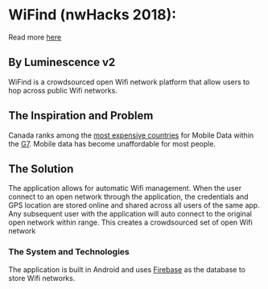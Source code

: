 # WiFind (nwHacks 2018): 
Read more [here](https://devpost.com/software/wifind) 

## By Luminescence v2 
WiFind is a crowdsourced open Wifi network platform that allow users to hop across public Wifi networks.

## The Inspiration and Problem
Canada ranks among the [most expensive countries](https://crtc.gc.ca/eng/publications/reports/compar/compar2016.pdf) for Mobile Data within the [G7](https://www.cfr.org/backgrounder/group-seven-g7). Mobile data has become unaffordable for most people. 

## The Solution
The application allows for automatic Wifi management. When the user connect to an open network through the application, the credentials and GPS location are stored online and shared across all users of the same app. Any subsequent user with the application will auto connect to the original open network within range. This creates a crowdsourced set of open Wifi network

### The System and Technologies
The application is built in Android and uses [Firebase](https://firebase.google.com/) as the database to store Wifi networks.
